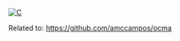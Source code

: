 [![C](https://img.shields.io/badge/language-C-blue.svg)](https://en.wikipedia.org/wiki/C_(programming_language))

Related to:
https://github.com/amccampos/ocma
